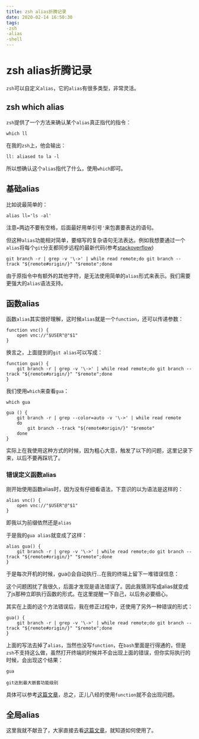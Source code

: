```yaml
---
title: zsh alias折腾记录
date: 2020-02-14 16:50:30
tags:
-zsh
-alias
-shell
---
```

# zsh alias折腾记录

`zsh`可以自定义`alias`，它的`alias`有很多类型，非常灵活。

## zsh which alias

`zsh`提供了一个方法来确认某个`alias`真正指代的指令：

``` shell
which ll
```

在我的`zsh`上，他会输出：

``` shell
ll: aliased to la -l
```

所以想确认这个`alias`指代了什么，使用`which`即可。

## 基础alias

比如说最简单的：

``` shell
alias ll='ls -al'
```

注意`=`两边不要有空格，后面最好用单引号`'`来包裹要表达的语句。

但这种`alias`功能相对简单，要缩写的复杂语句无法表达。例如我想要通过一个`alias`将每个`git`分支都同步远程的最新代码(参考[stackoverflow][1])

``` shell
git branch -r | grep -v '\->' | while read remote;do git branch --track "${remote#origin/}" "$remote";done
```

由于原指令中有额外的其他字符，是无法使用简单的`alias`形式来表示。我们需要更强大的`alias`语法支持。

## 函数alias

函数`alias`其实很好理解，这时候`alias`就是一个`function`，还可以传递参数：

``` shell
function vnc() {
    open vnc://"$USER"@"$1"
}
```

换言之，上面提到的`git alias`可以写成：

``` shell
function gua() {
    git branch -r | grep -v '\->' | while read remote;do git branch --track "${remote#origin/}" "$remote";done
}
```

我们使用`which`来查看`gua`：

```shell
which gua

gua () {
    git branch -r | grep --color=auto -v '\->' | while read remote
    do
        git branch --track "${remote#origin/}" "$remote"
    done
}
```

实际上在我使用这种方式的时候，因为粗心大意，触发了以下的问题，这里记录下来，以后不要再踩坑了。

### 错误定义函数alias

刚开始使用函数alias时，因为没有仔细看语法，下意识的以为语法是这样的：

```shell
alias vnc() {
    open vnc://"$USER"@"$1"
}
```

即我以为前缀依然还是`alias`

于是我的`gua alias`就变成了这样：

```shell
alias gua() {
    git branch -r | grep -v '\->' | while read remote;do git branch --track "${remote#origin/}" "$remote";done
}
```

于是每次开机的时候，gua()会自动执行...在我的终端上留下一堆错误信息：

这个问题困扰了我很久，后面才发现是语法错误了。因此我猜测写成alias就变成了js那种立即执行函数的形式。在这里提醒一下自己，以后务必要细心。

其实在上面的这个方法错误后，我在修正过程中，还使用了另外一种错误的形式：

```shell
gua() {
    git branch -r | grep -v '\->' | while read remote;do git branch --track "${remote#origin/}" "$remote";done
}
```

上面的写法去掉了`alias`，当然也没写`function`，在`bash`里面是行得通的，但是`zsh`不支持这么做，虽然打开终端的时候并不会出现上面的错误，但你实际执行的时候，会出现这个结果：

```shell
gua

git达到最大嵌套功能级别
```

具体可以参考[这篇文章][2]，总之，正儿八经的使用`function`就不会出现问题。

## 全局alias

这里我就不献丑了，大家直接去看[这篇文章][3]，就知道如何使用了。

[1]: https://stackoverflow.com/questions/10312521/how-to-fetch-all-git-branches
[2]: https://www.jb51.cc/linux/393003.html
[3]: https://scriptingosx.com/2019/07/moving-to-zsh-part-4-aliases-and-functions/

